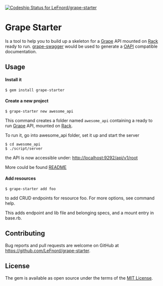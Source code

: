 [![Codeship Status for LeFnord/grape-starter](https://app.codeship.com/projects/91e08e60-9600-0134-5571-4a8607aa1ae3/status?branch=master)](https://app.codeship.com/projects/186901)

# Grape Starter

Is a tool to help you to build up a skeleton for a [Grape](http://github.com/ruby-grape/grape) API mounted on [Rack](https://github.com/rack/rack) ready to run.
[grape-swagger](http://github.com/ruby-grape/grape-swagger) would be used to generate a  [OAPI](https://github.com/OAI/OpenAPI-Specification/blob/master/versions/2.0.md) compatible documentation.


## Usage

#### Install it
```
$ gem install grape-starter
```

#### Create a new project
```
$ grape-starter new awesome_api
```

This command creates a folder named `awesome_api` containing a ready to run [Grape](http://github.com/ruby-grape/grape) API, mounted on [Rack](https://github.com/rack/rack).

To run it, go into awesome_api folder, set it up and start the server
```
$ cd awesome_api
$ ./script/server
```
the API is now accessible under: [http://localhost:9292/api/v1/root](http://localhost:9292/api/v1/root)

More could be found [README](template/README.md)

#### Add resources
```
$ grape-starter add foo
```
to add CRUD endpoints for resource foo. For more options, see command help.

This adds endpoint and lib file and belonging specs, and a mount entry in base.rb.


## Contributing

Bug reports and pull requests are welcome on GitHub at https://github.com/LeFnord/grape-starter.


## License

The gem is available as open source under the terms of the [MIT License](LICENSE).

